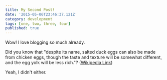 ```yaml
---
title: My Second Post!
date: '2015-05-06T23:46:37.121Z'
category: development
tags: [one, two, three, four]
published: true
---
```


Wow! I love blogging so much already.

Did you know that "despite its name, salted duck eggs can also be made from
chicken eggs, though the taste and texture will be somewhat different, and the
egg yolk will be less rich."?
([Wikipedia Link](http://en.wikipedia.org/wiki/Salted_duck_egg))

Yeah, I didn't either.
